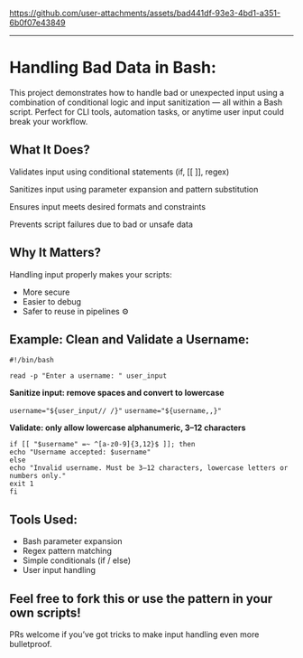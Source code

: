 

https://github.com/user-attachments/assets/bad441df-93e3-4bd1-a351-6b0f07e43849


---

# Handling Bad Data in Bash:
This project demonstrates how to handle bad or unexpected input using a combination of conditional logic and input sanitization — all within a Bash script. Perfect for CLI tools, automation tasks, or anytime user input could break your workflow.

## What It Does?
Validates input using conditional statements (if, [[ ]], regex)

Sanitizes input using parameter expansion and pattern substitution

Ensures input meets desired formats and constraints

Prevents script failures due to bad or unsafe data

## Why It Matters? 
Handling input properly makes your scripts:

 - More secure
 - Easier to debug
 - Safer to reuse in pipelines ⚙️

## Example: Clean and Validate a Username:

`#!/bin/bash`

`read -p "Enter a username: " user_input`

**Sanitize input: remove spaces and convert to lowercase**

`username="${user_input// /}"`
`username="${username,,}"`

**Validate: only allow lowercase alphanumeric, 3–12 characters**

`if [[ "$username" =~ ^[a-z0-9]{3,12}$ ]]; then` \
   `echo "Username accepted: $username"` \
`else` \
    `echo "Invalid username. Must be 3–12 characters, lowercase letters or numbers only."` \
    `exit 1` \
`fi`

## Tools Used:

  - Bash parameter expansion
  - Regex pattern matching
  - Simple conditionals (if / else)
  - User input handling

## Feel free to fork this or use the pattern in your own scripts!
   PRs welcome if you’ve got tricks to make input handling even more bulletproof.
